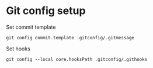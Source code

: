 # Git config setup

Set commit template

```shell
git config commit.template .gitconfig/.gitmessage
```

Set hooks

```shell
git config --local core.hooksPath .gitconfig/.githooks
```
